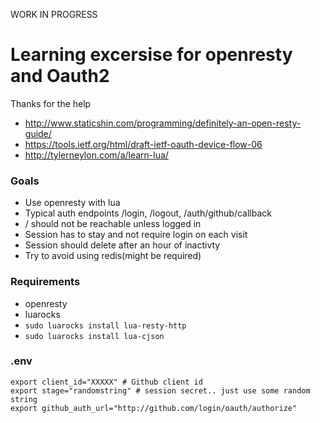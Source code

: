 WORK IN PROGRESS
# Learning excersise for openresty and Oauth2
Thanks for the help
* http://www.staticshin.com/programming/definitely-an-open-resty-guide/
* https://tools.ietf.org/html/draft-ietf-oauth-device-flow-06
* http://tylerneylon.com/a/learn-lua/

### Goals
* Use openresty with lua
* Typical auth endpoints /login, /logout, /auth/github/callback
* / should not be reachable unless logged in
* Session has to stay and not require login on each visit
* Session should delete after an hour of inactivty
* Try to avoid using redis(might be required)


### Requirements
* openresty
* luarocks
* `sudo luarocks install lua-resty-http`
* `sudo luarocks install lua-cjson`

### .env
```
export client_id="XXXXX" # Github client id
export stage="randomstring" # session secret.. just use some random string
export github_auth_url="http://github.com/login/oauth/authorize"
```





